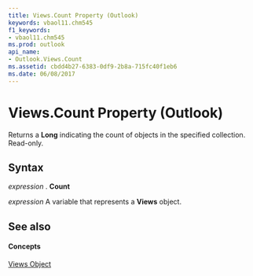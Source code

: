 ```yaml
---
title: Views.Count Property (Outlook)
keywords: vbaol11.chm545
f1_keywords:
- vbaol11.chm545
ms.prod: outlook
api_name:
- Outlook.Views.Count
ms.assetid: cbdd4b27-6383-0df9-2b8a-715fc40f1eb6
ms.date: 06/08/2017
---
```



# Views.Count Property (Outlook)

Returns a **Long** indicating the count of objects in the specified collection. Read-only.


## Syntax

 _expression_ . **Count**

 _expression_ A variable that represents a **Views** object.


## See also


#### Concepts


[Views Object](views-object-outlook.md)


